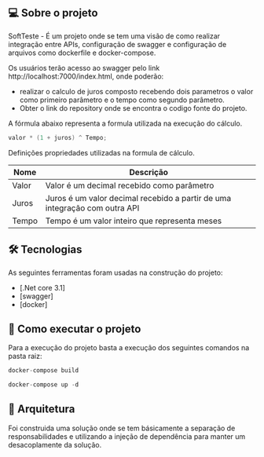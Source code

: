 ## 💻 Sobre o projeto

SoftTeste - É um projeto onde se tem uma visão de como realizar integração entre APIs, configuração de swagger e configuração de arquivos como dockerfile
e docker-compose.

Os usuários terão acesso ao swagger pelo link http://localhost:7000/index.html, onde poderão:
- realizar o calculo de juros composto recebendo dois parametros o valor como primeiro parâmetro e o tempo como segundo parâmetro.
- Obter o link do repository onde se encontra o codigo fonte do projeto.

A fórmula abaixo representa a formula utilizada na execução do cálculo.

```csharp
valor * (1 + juros) ^ Tempo;
```

Definições propriedades utilizadas na formula de cálculo.

| Nome   | Descrição                                                                            |
|--------|--------------------------------------------------------------------------------------|
| Valor  | Valor é um decimal recebido como parâmetro                                           |
| Juros  | Juros é um valor decimal recebido a partir de uma integração com outra API           |
| Tempo  | Tempo é um valor inteiro que representa meses                                        |

## 🛠 Tecnologias

As seguintes ferramentas foram usadas na construção do projeto:

- [.Net core 3.1]
- [swagger]
- [docker]

## 🚀 Como executar o projeto

Para a execução do projeto basta a execução dos seguintes comandos na pasta raiz:
```csharp
docker-compose build
```
```csharp
docker-compose up -d
```

## 📝 Arquitetura
Foi construida uma solução onde se tem básicamente a separação de responsabilidades e utilizando a injeção de dependência para manter um desacoplamente da solução.

